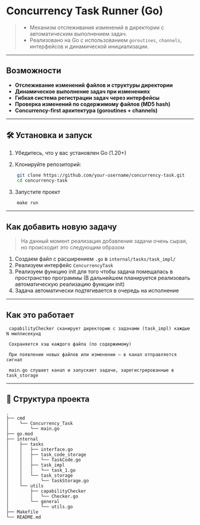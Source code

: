 # Concurrency Task Runner (Go)

> - Механизм отслеживания изменений в директории с автоматическим выполнением задач.  
> - Реализовано на Go с использованием `goroutines`, `channels`, интерфейсов и динамической инициализации.

---

##  Возможности

-  **Отслеживание изменений файлов и структуры директории**
-  **Динамическое выполнение задач при изменениях**
-  **Гибкая система регистрации задач через интерфейсы**
-  **Проверка изменений по содержимому файлов (MD5 hash)**
-  **Concurrency-first архитектура (goroutines + channels)**

---

## 🛠️ Установка и запуск

1. Убедитесь, что у вас установлен Go (1.20+)

2. Клонируйте репозиторий:

```bash
    git clone https://github.com/your-username/concurrency-task.git
    cd concurrency-task
```
3. Запустите проект
```text
    make run
```

---

## Как добавить новую задачу
> На данный момент реализация добавления задачи очень сырая, но происходит это следующим образом
1. Создаем файл с расширением `.go` в `internal/tasks/task_impl/` 
2. Реализуем интерфейс `ConcurrencyTask`
3. Реализуем функцию init для того чтобы задача помещалась в пространство программы (В дальнейшем планируется реализовать автоматическую реализацию функции init)
4. Задача автоматически подтягивается в очередь на исполнение

---

## Как это работает

     capabilityChecker сканирует директорию с задачами (task_impl) каждые N миллисекунд

     Сохраняется хэш каждого файла (по содержимому)

     При появлении новых файлов или изменении — в канал отправляется сигнал

     main.go слушает канал и запускает задачи, зарегистрированные в task_storage

---


## 📁 Структура проекта
```text
.
├── cmd
│    └── Concurrency_Task
│        └── main.go
├── go.mod
├── internal
│    ├── tasks
│    │   ├── interface.go
│    │   ├── task_code_storage
│    │   │   └── TaskCode.go
│    │   ├── task_impl
│    │   │   └── task_1.go
│    │   └── task_storage
│    │       └── taskStorage.go
│    └── utils
│        ├── capabilityChecker
│        │   └── Checker.go
│        └── general
│            └── utils.go
├── Makefile
└── README.md

```
